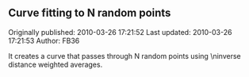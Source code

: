 ## Curve fitting to N random points

Originally published: 2010-03-26 17:21:52
Last updated: 2010-03-26 17:21:53
Author: FB36 

It creates a curve that passes through N random points using\ninverse distance weighted averages.
